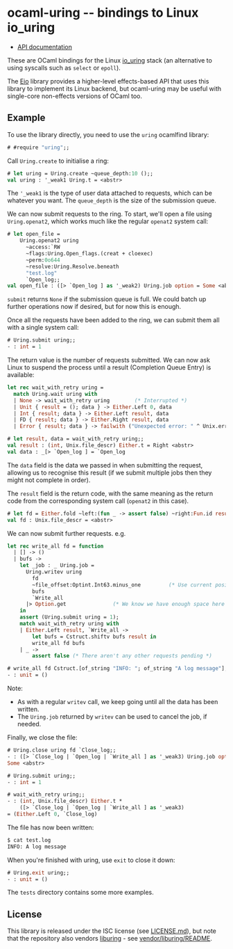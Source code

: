 # ocaml-uring -- bindings to Linux io_uring

* [API documentation](https://ocaml-multicore.github.io/ocaml-uring/uring/index.html)

These are OCaml bindings for the Linux [io_uring][liburing] stack
(an alternative to using syscalls such as `select` or `epoll`).

The [Eio][] library provides a higher-level effects-based API
that uses this library to implement its Linux backend,
but ocaml-uring may be useful with single-core non-effects versions of OCaml too.

## Example

To use the library directly, you need to use the `uring` ocamlfind library:

```ocaml
# #require "uring";;
```

Call `Uring.create` to initialise a ring:

```ocaml
# let uring = Uring.create ~queue_depth:10 ();;
val uring : '_weak1 Uring.t = <abstr>
```

The `'_weak1` is the type of user data attached to requests, which can be whatever you want.
The `queue_depth` is the size of the submission queue.

We can now submit requests to the ring.
To start, we'll open a file using `Uring.openat2`, which works much like the regular `openat2` system call:

```ocaml
# let open_file =
    Uring.openat2 uring
      ~access:`RW
      ~flags:Uring.Open_flags.(creat + cloexec)
      ~perm:0o644
      ~resolve:Uring.Resolve.beneath
      "test.log"
      `Open_log;;
val open_file : ([> `Open_log ] as '_weak2) Uring.job option = Some <abstr>
```

`submit` returns `None` if the submission queue is full.
We could batch up further operations now if desired, but for now this is enough.

Once all the requests have been added to the ring, we can submit them all with a single system call:

```ocaml
# Uring.submit uring;;
- : int = 1
```

The return value is the number of requests submitted.
We can now ask Linux to suspend the process until a result (Completion Queue Entry) is available:

```ocaml
let rec wait_with_retry uring =
  match Uring.wait uring with
  | None -> wait_with_retry uring        (* Interrupted *)
  | Unit { result = (); data } -> Either.Left 0, data
  | Int { result; data } -> Either.Left result, data
  | FD { result; data } -> Either.Right result, data
  | Error { result; data } -> failwith ("Unexpected error: " ^ Unix.error_message result);;
```

<!-- $MDX non-deterministic=output -->
```ocaml
# let result, data = wait_with_retry uring;;
val result : (int, Unix.file_descr) Either.t = Right <abstr>
val data : _[> `Open_log ] = `Open_log
```

The `data` field is the data we passed in when submitting the request, allowing us to recognise this result
(if we submit multiple jobs then they might not complete in order).

The `result` field is the return code,
with the same meaning as the return code from the corresponding system call (`openat2` in this case).

```ocaml
# let fd = Either.fold ~left:(fun _ -> assert false) ~right:Fun.id result
val fd : Unix.file_descr = <abstr>
```

We can now submit further requests. e.g.

```ocaml
let rec write_all fd = function
  | [] -> ()
  | bufs ->
    let _job : _ Uring.job =
      Uring.writev uring
        fd
        ~file_offset:Optint.Int63.minus_one         (* Use current position *)
        bufs
        `Write_all
      |> Option.get               (* We know we have enough space here *)
    in
    assert (Uring.submit uring = 1);
    match wait_with_retry uring with
    | Either.Left result, `Write_all ->
        let bufs = Cstruct.shiftv bufs result in
        write_all fd bufs
    | _ ->
        assert false (* There aren't any other requests pending *)
```

```ocaml
# write_all fd Cstruct.[of_string "INFO: "; of_string "A log message"];;
- : unit = ()
```

Note:
- As with a regular `writev` call, we keep going until all the data has been written.
- The `Uring.job` returned by `writev` can be used to cancel the job, if needed.

Finally, we close the file:

```ocaml
# Uring.close uring fd `Close_log;;
- : ([> `Close_log | `Open_log | `Write_all ] as '_weak3) Uring.job option =
Some <abstr>

# Uring.submit uring;;
- : int = 1

# wait_with_retry uring;;
- : (int, Unix.file_descr) Either.t *
    ([> `Close_log | `Open_log | `Write_all ] as '_weak3)
= (Either.Left 0, `Close_log)
```

The file has now been written:

```sh
$ cat test.log
INFO: A log message
```

When you're finished with uring, use `exit` to close it down:

```ocaml
# Uring.exit uring;;
- : unit = ()
```

The `tests` directory contains some more examples.

## License

This library is released under the ISC license (see [LICENSE.md](./LICENSE.md)),
but note that the repository also vendors [liburing][] -
see [vendor/liburing/README](./vendor/liburing/README).

[liburing]: https://github.com/axboe/liburing
[Eio]: https://github.com/ocaml-multicore/eio
